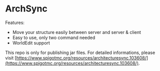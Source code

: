# ArchSync

Features:
 - Move your structure easily between server and server & client
 - Easy to use, only two command needed
 - WorldEdit support
 
 This repo is only for publishing jar files. For detailed informations, please visit [https://www.spigotmc.org/resources/architecturesync.103608/](https://www.spigotmc.org/resources/architecturesync.103608/).
